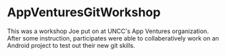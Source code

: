 # AppVenturesGitWorkshop

This was a workshop Joe put on at UNCC's App Ventures organization. After some instruction, participates were able to collaberatively work on an Android project to test out their new git skills.
